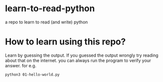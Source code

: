 # learn-to-read-python
a repo to learn to read (and write) python

# How to learn using this repo?
Learn by guessing the output. If you guessed the output wrongly try reading about that on the internet.
you can always run the program to verify your answer.
for e.g.
```bash
python3 01-hello-world.py
```
